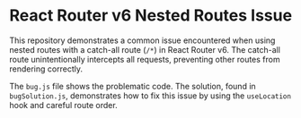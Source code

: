 # React Router v6 Nested Routes Issue

This repository demonstrates a common issue encountered when using nested routes with a catch-all route (`/*`) in React Router v6.  The catch-all route unintentionally intercepts all requests, preventing other routes from rendering correctly.

The `bug.js` file shows the problematic code.  The solution, found in `bugSolution.js`, demonstrates how to fix this issue by using the `useLocation` hook and careful route order.